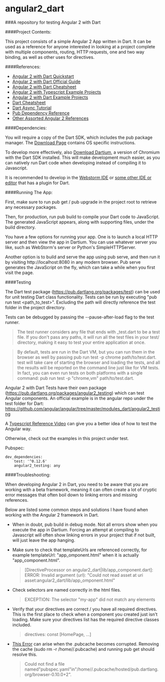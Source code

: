 # angular2_dart
###A repository for testing Angular 2 with Dart

####Project Contents:

This project consists of a simple Angular 2 App written in Dart.
It can be used as a reference for anyone interested in looking at a
project complete with multiple components, routing, HTTP requests,
one and two way binding, as well as other uses for directives.

####References:

- [Angular 2 with Dart Quickstart](https://angular.io/docs/dart/latest/quickstart.html)
- [Angular 2 with Dart Official Guide](https://angular.io/docs/dart/latest/guide/)
- [Angular 2 with Dart Cheatsheet](https://angular.io/docs/dart/latest/cheatsheet.html)
- [Angular 2 with Typescript Example Projects](http://builtwithangular2.com/)
- [Angular 2 with Dart Example Projects](https://github.com/ng2-dart-samples)
- [Dart Cheatsheet](http://dartlangfr.net/dart-cheat-sheet/)
- [Dart Async Tutorial](https://www.dartlang.org/docs/tutorials/futures/)
- [Pub Dependency Reference](https://www.dartlang.org/tools/pub/dependencies.html)
- [Other Assorted Angular 2 References](https://www.npmjs.com/package/awesome-angular2)

####Dependencies:

You will require a copy of the Dart SDK, which includes the pub package manager.
The [Download Page](https://www.dartlang.org/downloads/ "Download Dart SDK") contains OS specific instructions.

To develop more effectively, also [Download Dartium](https://www.dartlang.org/tools/dartium/ "Download Dartium"),
a version of Chromium with the Dart SDK installed. This will make development much easier, as you can natively run Dart code when developing
instead of compiling it to Javascript.

It is recommended to develop in the [Webstorm IDE](https://www.jetbrains.com/webstorm/ "Download Webstorm")
or [some other IDE or editor](https://www.dartlang.org/tools/ "Dart Tools") that has a plugin for Dart.

####Running The App:

First, make sure to run pub get / pub upgrade in the project root to retrieve any necessary packages.

Then, for production, run pub build to compile your Dart code to JavaScript.
The generated JavaScript appears, along with supporting files, under the build directory.

You have a few options for running your app.
One is to launch a local HTTP server and then view the app in Dartium.
You can use whatever server you like, such as WebStorm's server or Python's SimpleHTTPServer.

Another option is to build and serve the app using pub serve, and then run it by visiting http://localhost:8080 in any modern browser.
Pub serve generates the JavaScript on the fly, which can take a while when you first visit the page.

####Testing

The Dart test package (https://pub.dartlang.org/packages/test) can be used for unit testing Dart class functionality.
Tests can be run by executing "pub run test <path_to_test>". Excluding the path will directly reference the test folder
in the project directory.

Tests can be debugged by passing the --pause-after-load flag to the test runner. 

> The test runner considers any file that ends with _test.dart to be a test file. If you don't pass any paths, it will run all the test files in your test/ directory, making it easy to test your entire application at once.

> By default, tests are run in the Dart VM, but you can run them in the browser as well by passing pub run test -p chrome path/to/test.dart. test will take care of starting the browser and loading the tests, and all the results will be reported on the command line just like for VM tests. In fact, you can even run tests on both platforms with a single command: pub run test -p "chrome,vm" path/to/test.dart.

Angular 2 with Dart Tests have their own package (https://pub.dartlang.org/packages/angular2_testing) which can test Angular components. An official example is in the angular repo under the test folder for Dart: https://github.com/angular/angular/tree/master/modules_dart/angular2_testing

A [Typescript Reference Video](https://www.youtube.com/watch?v=C0F2E-PRm44) can give you a better idea of how to test the Angular way.

Otherwise, check out the examples in this project under test.

Pubspec:

    dev_dependencies:
        test: '^0.12.6'
        angular2_testing: any

####Troubleshooting:

When developing Angular 2 in Dart,
you need to be aware that you are working with a beta framework,
meaning it can often create a lot of cryptic error messages that often boil down to
linking errors and missing references.

Below are listed some common steps and solutions I have found
when working with the Angular 2 framework in Dart.

- When in doubt, pub build in debug mode. Not all errors show when you execute the app in Dartium.
Forcing an attempt at compiling to Javascript will often show linking errors in your project
that if not built, will just leave the app hanging.

- Make sure to check that templateUrls are referenced correctly, for example templateUrl: "app_omponent.html"
when it is actually "app_component.html".
    > [DirectiveProcessor on angular2_dart|lib/app_component.dart]:
    > ERROR: Invalid argument (url): "Could not read asset at uri asset:angular2_dart/lib/app_omponent.html"

- Check selectors are named correctly in the html files.
    >EXCEPTION: The selector "my-app" did not match any elements

- Verify that your directives are correct / you have all required directives.
This is the first place to check when a component you created just isn't loading.
Make sure your directives list has the required directive classes included.
    >directives: const [HomePage, ...]

- [This Error](http://stackoverflow.com/questions/27217278/could-not-find-a-file-named-pubspec-yaml-in) can arise when the .pubcache becomes corrupted. Removing the cache (sudo rm -r /home/<username>/.pubcache) and running pub get should resolve this.
    >Could not find a file named"pubspec.yaml"in"/home/<username>/.pubcache/hosted/pub.dartlang.org/browser-0.10.0+2".
